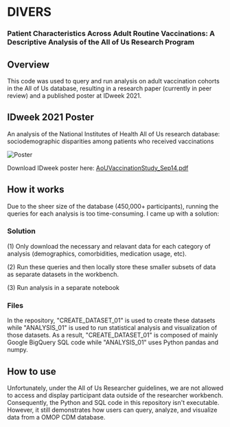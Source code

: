 # DIVERS
### Patient Characteristics Across Adult Routine Vaccinations: A Descriptive Analysis of the All of Us Research Program

## Overview
This code was used to query and run analysis on adult vaccination cohorts in the All of Us database, resulting in a research paper (currently in peer review) and a published poster at IDweek 2021.

## IDweek 2021 Poster
 An analysis of the National Institutes of Health All of Us research database: sociodemographic disparities among patients who received vaccinations
 
 ![Poster](https://user-images.githubusercontent.com/17485488/143495625-09d4c81a-1c0a-461c-9219-6d22788968fe.jpeg)

 
Download IDweek poster here: [AoUVaccinationStudy_Sep14.pdf](https://github.com/stanleyjia/DIVERS/files/7605047/AoUVaccinationStudy_Sep14.pdf)


## How it works
Due to the sheer size of the database (450,000+ participants), running the queries for each analysis is too time-consuming. I came up with a solution: 

### Solution
(1) Only download the necessary and relavant data for each category of analysis (demographics, comorbidities, medication usage, etc). 

(2) Run these queries and then locally store these smaller subsets of data as separate datasets in the workbench. 

(3) Run analysis in a separate notebook 

### Files
In the repository, "CREATE_DATASET_01" is used to create these datasets while "ANALYSIS_01" is used to run statistical analysis and visualization of those datasets. As a result, "CREATE_DATASET_01" is composed of mainly Google BigQuery SQL code while "ANALYSIS_01" uses Python pandas and numpy.


## How to use
Unfortunately, under the All of Us Researcher guidelines, we are not allowed to access and display participant data outside of the researcher workbench. Consequently, the Python and SQL code in this repository isn't executable. However, it still demonstrates how users can query, analyze, and visualize data from a OMOP CDM database.
